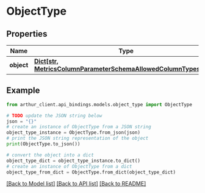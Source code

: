 # ObjectType


## Properties

Name | Type | Description | Notes
------------ | ------------- | ------------- | -------------
**object** | [**Dict[str, MetricsColumnParameterSchemaAllowedColumnTypesInner]**](MetricsColumnParameterSchemaAllowedColumnTypesInner.md) |  | 

## Example

```python
from arthur_client.api_bindings.models.object_type import ObjectType

# TODO update the JSON string below
json = "{}"
# create an instance of ObjectType from a JSON string
object_type_instance = ObjectType.from_json(json)
# print the JSON string representation of the object
print(ObjectType.to_json())

# convert the object into a dict
object_type_dict = object_type_instance.to_dict()
# create an instance of ObjectType from a dict
object_type_from_dict = ObjectType.from_dict(object_type_dict)
```
[[Back to Model list]](../README.md#documentation-for-models) [[Back to API list]](../README.md#documentation-for-api-endpoints) [[Back to README]](../README.md)


